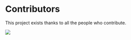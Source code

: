 # Contributors

This project exists thanks to all the people who contribute.

<a href="https://github.com/pollinations/chucknorris/graphs/contributors">
  <img src="https://contrib.rocks/image?repo=pollinations/chucknorris" />
</a>
